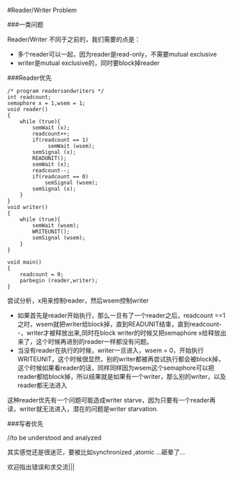 #Reader/Writer Problem

###一类问题

Reader/Writer 不同于之前的，我们需要的点是：

- 多个reader可以一起，因为reader是read-only，不需要mutual exclusive
- writer是mutual exclusive的，同时要block掉reader



###Reader优先

```
/* program readersandwriters */ 
int readcount;semaphore x = 1,wsem = 1;void reader(){	while (true){		semWait (x); 		readcount++; 
		if(readcount == 1)	         semWait (wsem);	    semSignal (x);
	    READUNIT(); 
	    semWait (x); 
	    readcount--; 
	    if(readcount == 0)	        semSignal (wsem);	    semSignal (x);	} 
}void writer() 
{	while (true){ 		semWait (wsem); 		WRITEUNIT(); 		semSignal (wsem);	} 
}
void main() 
{
	readcount = 0;	parbegin (reader,writer); 
}
```

尝试分析，x用来控制reader，然后wsem控制writer

- 如果首先是reader开始执行，那么一旦有了一个reader之后，readcount ==1之时，wsem就把writer给block掉，直到READUNIT结束，直到readcount--，writer才被释放出来,同时在block writer的时候又把semaphore x给释放出来了，这个时候再进别的reader一样都没有问题。
- 当没有reader在执行的时候，writer一旦进入，wsem = 0，开始执行WRITEUNIT，这个时候很显然，别的writer都被再尝试执行都会被block掉，这个时候如果看reader的话，同样同样因为wsem这个semaphore可以把reader都给block掉，所以结果就是如果有一个writer，那么别的writer，以及reader都无法进入

这种reader优先有一个问题可能造成writer starve，因为只要有一个reader再读，writer就无法进入，潜在的问题是writer starvation.


###写者优先

//to be understood and analyzed

其实感觉还是很迷茫，要被比如synchronized ,atomic ...砸晕了...


欢迎指出错误和求交流|||